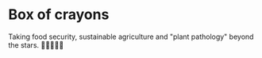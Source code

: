 # Box of crayons
Taking food security, sustainable agriculture and "plant pathology" beyond the stars. 🚀🚀🚀🚀🚀
